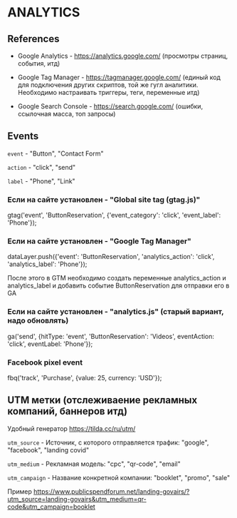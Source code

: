 # ANALYTICS

## References
* Google Analytics - https://analytics.google.com/ (просмотры страниц, события, итд)

* Google Tag Manager - https://tagmanager.google.com/ (единый код для подключения других скриптов, той же гугл аналитики. Необходимо настраивать триггеры, теги, переменные итд)

* Google Search Console - https://search.google.com/ (ошибки, ссылочная масса, топ запросы)

## Events

`event` - "Button", "Contact Form"

`action` - "click", "send"

`label` - "Phone", "Link"

### Если на сайте установлен - "Global site tag (gtag.js)"
gtag('event', 'ButtonReservation', {'event_category': 'click', 'event_label': 'Phone'});

### Если на сайте установлен - "Google Tag Manager"
dataLayer.push({'event': 'ButtonReservation', 'analytics_action': 'click', 'analytics_label': 'Phone'});

После этого в GTM необходимо создать переменные analytics_action и analytics_label и добавить событие ButtonReservation для отправки его в GA

### Если на сайте установлен - "analytics.js" (старый вариант, надо обновлять)
ga('send', {hitType: 'event', 'ButtonReservation': 'Videos', eventAction: 'click', eventLabel: 'Phone'});

### Facebook pixel event
fbq('track', 'Purchase', {value: 25, currency: 'USD'});

## UTM метки (отслеживаение рекламных компаний, баннеров итд)
Удобный генератор https://tilda.cc/ru/utm/

`utm_source` - Источник, с которого отправляется трафик: "google", "facebook", "landing covid"

`utm_medium` - Рекламная модель: "cpc", "qr-code", "email"

`utm_campaign` - Название конкретной компании: "booklet", "promo", "sale"

Пример
https://www.publicspendforum.net/landing-govairs/?utm_source=landing-govairs&utm_medium=qr-code&utm_campaign=booklet
